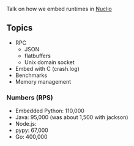 Talk on how we embed runtimes in [Nuclio](https://nuclio.io/)

## Topics
- RPC
    - JSON
    - flatbuffers
    - Unix domain socket
- Embed with C (crash.log)
- Benchmarks
- Memory management

### Numbers (RPS)
- Embedded Python: 110,000
- Java: 95,000 (was about 1,500 with jackson)
- Node.js:
- pypy: 67,000
- Go: 400,000 
